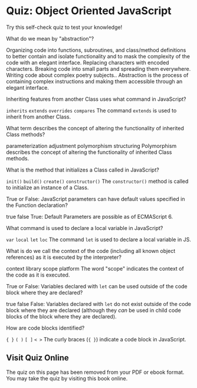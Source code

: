 # Quiz: Object Oriented JavaScript

Try this self-check quiz to test your knowledge!

<quiz name="">
    <question>
        <p>What do we mean by "abstraction"?</p>
        <answer correct>Organizing code into functions, subroutines, and class/method definitions to better contain and isolate functionality and to mask the complexity of the code with an elegant interface.</answer>
        <answer>Replacing characters with encoded characters.</answer>
        <answer>Breaking code into small parts and spreading them everywhere.</answer>
        <answer>Writing code about complex poetry subjects..</answer>
        <explanation>Abstraction is the process of containing complex instructions and making them accessible through an elegant interface.</explanation>
    </question>
    <question>
        <p>Inheriting features from another Class uses what command in JavaScript?</p>
        <answer><code>inherits</code></answer>
        <answer correct><code>extends</code></answer>
        <answer><code>overrides</code></answer>
        <answer><code>compares</code></answer>
        <explanation>The command <code>extends</code> is used to inherit from another Class.</explanation>
    </question>
    <question>
        <p>What term describes the concept of altering the functionality of inherited Class methods?</p>
        <answer>parameterization</answer>
        <answer>adjustment</answer>
        <answer correct>polymorphism</answer>
        <answer>structuring</answer>
        <explanation>Polymorphism describes the concept of altering the functionality of inherited Class methods.</explanation>
    </question>
    <question>
        <p>What is the method that initializes a Class called in JavaScript?</p>
        <answer><code>init()</code></answer>
        <answer ><code>build()</code></answer>
        <answer><code>create()</code></answer>
        <answer correct><code>constructor()</code></answer>
        <explanation>The <code>constructor()</code> method is called to initialize an instance of a Class.</explanation>
    </question>
    <question>
        <p>True or False: JavaScript parameters can have default values specified in the Function declaration?</p>
        <answer correct>true</answer>
        <answer>false</answer>
        <explanation>True: Default Parameters are possible as of ECMAScript 6.</explanation>
    </question>  
    <question>
        <p>What command is used to declare a local variable in JavaScript?</p>
        <answer><code>var</code></answer>
        <answer><code>local</code></answer>
        <answer correct><code>let</code></answer>
        <answer><code>loc</code></answer>
        <explanation>The command <code>let</code> is used to declare a local variable in JS.</explanation>
    </question>
    <question multiple>
        <p>What is do we call the context of the code (including all known object references) as it is executed by the interpreter?</p>
        <answer>context</answer>
        <answer>library</answer>
        <answer correct>scope</answer>
        <answer>platform</answer>
        <explanation>The word "scope" indicates the context of the code as it is executed.</explanation>
    </question>
    <question>
        <p>True or False: Variables declared with <code>let</code> can be used outside of the code block where they are declared?</p>
        <answer>true</answer>
        <answer correct>false</answer>
        <explanation>False: Variables declared with <code>let</code> do not exist outside of the code block where they are declared (although they <i>can</i> be used in child code blocks of the block where they are declared).</explanation>
    </question>
    <question>
        <p>How are code blocks identified?</p>
        <answer correct><code>{ }</code></answer>
        <answer ><code>( )</code></answer>
        <answer><code>[ ]</code></answer>
        <answer><code>< ></code></answer>
        <explanation>The curly braces (<code>{ }</code>) indicate a code block in JavaScript.</explanation>
    </question>
</quiz>

<div class="no-quiz">
     <h2>Visit Quiz Online</h2>
     <p> 
         The quiz on this page has been removed from your PDF 
         or ebook format. You may take the quiz by visiting
         this book online.
     </p>
</div>
